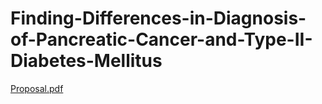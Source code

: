 # Finding-Differences-in-Diagnosis-of-Pancreatic-Cancer-and-Type-II-Diabetes-Mellitus
[Proposal.pdf](https://github.com/OfekShcherb/Finding-Differences-in-Diagnosis-of-Pancreatic-Cancer-and-Type-II-Diabetes-Mellitus/files/14864328/Proposal.pdf)

